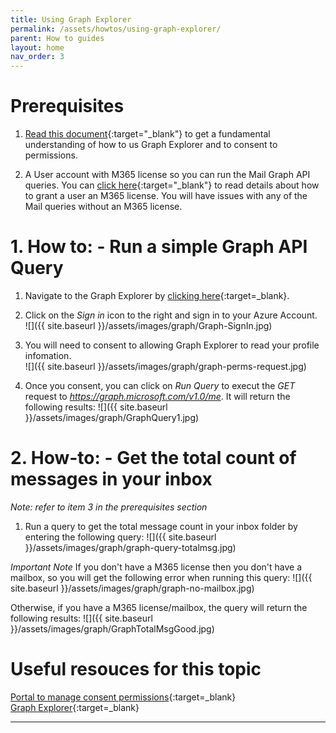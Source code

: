 ```yaml
---
title: Using Graph Explorer
permalink: /assets/howtos/using-graph-explorer/
parent: How to guides
layout: home
nav_order: 3
---
```

# **Prerequisites**
1. [Read this document](https://learn.microsoft.com/en-us/graph/graph-explorer/graph-explorer-features){:target="_blank"} to get a fundamental understanding of how to us Graph Explorer and to consent to permissions.

2. A User account with M365 license so you can run the Mail Graph API queries.  You can [click here](https://learn.microsoft.com/en-us/microsoft-365/admin/manage/assign-licenses-to-users?view=o365-worldwide){:target="_blank"} to read details about how to grant a user an M365 license.  You will have issues with any of the Mail queries without an M365 license.  

# 1. How to: - Run a simple Graph API Query
1. Navigate to the Graph Explorer by [clicking here](https://developer.microsoft.com/en-us/graph/graph-explorer){:target=_blank}.

2. Click on the *Sign in* icon to the right and sign in to your Azure Account.<br>
![]({{ site.baseurl }}/assets/images/graph/Graph-SignIn.jpg)

3. You will need to consent to allowing Graph Explorer to read your profile infomation.<br>
![]({{ site.baseurl }}/assets/images/graph/graph-perms-request.jpg) 

4. Once you consent, you can click on *Run Query* to execut the *GET* request to *https://graph.microsoft.com/v1.0/me*.  It will return the following results:
![]({{ site.baseurl }}/assets/images/graph/GraphQuery1.jpg)

# 2. How-to: - Get the total count of messages in your inbox
*Note: refer to item 3 in the prerequisites section*
1. Run a query to get the total message count in your inbox folder by entering the following query:
![]({{ site.baseurl }}/assets/images/graph/graph-query-totalmsg.jpg)

*Important Note*
If you don't have a M365 license then you don't have a mailbox, so you will get the following error when running this query:
![]({{ site.baseurl }}/assets/images/graph/graph-no-mailbox.jpg)

Otherwise, if you have a M365 license/mailbox, the query will return the following results:
![]({{ site.baseurl }}/assets/images/graph/GraphTotalMsgGood.jpg)

# Useful resouces for this topic
[Portal to manage consent permissions](https://myapps.microsoft.com/){:target=_blank}<br>
[Graph Explorer](https://developer.microsoft.com/en-us/graph/graph-explorer){:target=_blank}


----
